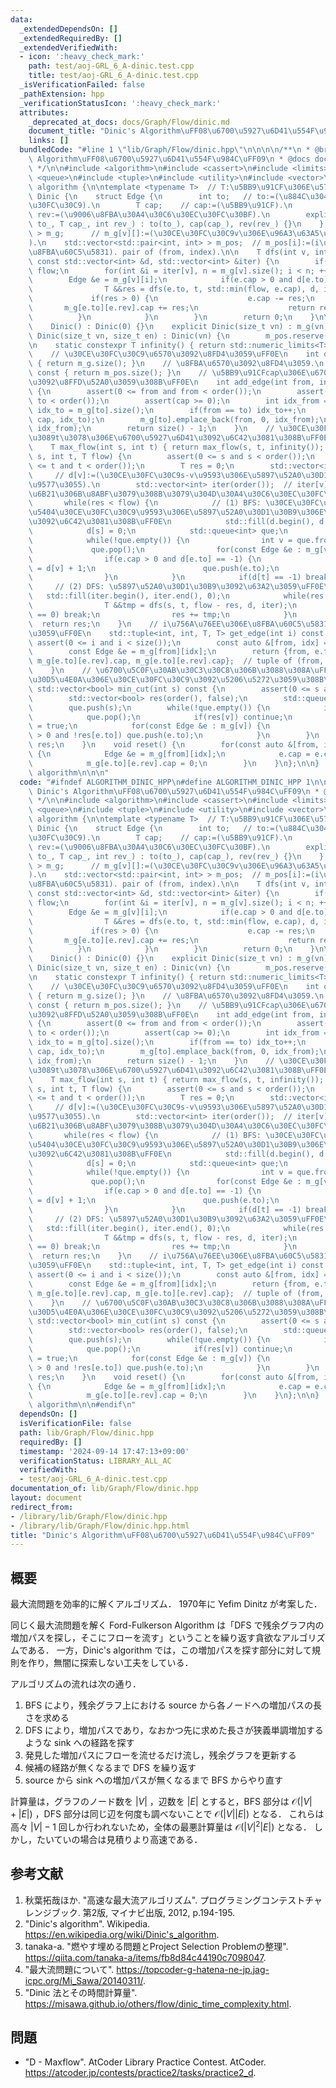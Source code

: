 ```yaml
---
data:
  _extendedDependsOn: []
  _extendedRequiredBy: []
  _extendedVerifiedWith:
  - icon: ':heavy_check_mark:'
    path: test/aoj-GRL_6_A-dinic.test.cpp
    title: test/aoj-GRL_6_A-dinic.test.cpp
  _isVerificationFailed: false
  _pathExtension: hpp
  _verificationStatusIcon: ':heavy_check_mark:'
  attributes:
    _deprecated_at_docs: docs/Graph/Flow/dinic.md
    document_title: "Dinic's Algorithm\uFF08\u6700\u5927\u6D41\u554F\u984C\uFF09"
    links: []
  bundledCode: "#line 1 \"lib/Graph/Flow/dinic.hpp\"\n\n\n\n/**\n * @brief Dinic's\
    \ Algorithm\uFF08\u6700\u5927\u6D41\u554F\u984C\uFF09\n * @docs docs/Graph/Flow/dinic.md\n\
    \ */\n\n#include <algorithm>\n#include <cassert>\n#include <limits>\n#include\
    \ <queue>\n#include <tuple>\n#include <utility>\n#include <vector>\n\nnamespace\
    \ algorithm {\n\ntemplate <typename T>  // T:\u5BB9\u91CF\u306E\u578B.\nclass\
    \ Dinic {\n    struct Edge {\n        int to;   // to:=(\u884C\u304D\u5148\u30CE\
    \u30FC\u30C9).\n        T cap;    // cap:=(\u5BB9\u91CF).\n        int rev;  //\
    \ rev:=(\u9006\u8FBA\u30A4\u30C6\u30EC\u30FC\u30BF).\n        explicit Edge(int\
    \ to_, T cap_, int rev_) : to(to_), cap(cap_), rev(rev_) {}\n    };\n\n    std::vector<std::vector<Edge>\
    \ > m_g;      // m_g[v][]:=(\u30CE\u30FC\u30C9v\u306E\u96A3\u63A5\u30EA\u30B9\u30C8\
    ).\n    std::vector<std::pair<int, int> > m_pos;  // m_pos[i]:=(i\u756A\u76EE\u306E\
    \u8FBA\u60C5\u5831). pair of (from, index).\n\n    T dfs(int v, int t, T flow,\
    \ const std::vector<int> &d, std::vector<int> &iter) {\n        if(v == t) return\
    \ flow;\n        for(int &i = iter[v], n = m_g[v].size(); i < n; ++i) {\n    \
    \        Edge &e = m_g[v][i];\n            if(e.cap > 0 and d[e.to] > d[v]) {\n\
    \                T &&res = dfs(e.to, t, std::min(flow, e.cap), d, iter);\n   \
    \             if(res > 0) {\n                    e.cap -= res;\n             \
    \       m_g[e.to][e.rev].cap += res;\n                    return res;\n      \
    \          }\n            }\n        }\n        return 0;\n    }\n\npublic:\n\
    \    Dinic() : Dinic(0) {}\n    explicit Dinic(size_t vn) : m_g(vn) {}\n    explicit\
    \ Dinic(size_t vn, size_t en) : Dinic(vn) {\n        m_pos.reserve(en);\n    }\n\
    \n    static constexpr T infinity() { return std::numeric_limits<T>::max(); }\n\
    \    // \u30CE\u30FC\u30C9\u6570\u3092\u8FD4\u3059\uFF0E\n    int order() const\
    \ { return m_g.size(); }\n    // \u8FBA\u6570\u3092\u8FD4\u3059.\n    int size()\
    \ const { return m_pos.size(); }\n    // \u5BB9\u91CFcap\u306E\u6709\u5411\u8FBA\
    \u3092\u8FFD\u52A0\u3059\u308B\uFF0E\n    int add_edge(int from, int to, T cap)\
    \ {\n        assert(0 <= from and from < order());\n        assert(0 <= to and\
    \ to < order());\n        assert(cap >= 0);\n        int idx_from = m_g[from].size(),\
    \ idx_to = m_g[to].size();\n        if(from == to) idx_to++;\n        m_g[from].emplace_back(to,\
    \ cap, idx_to);\n        m_g[to].emplace_back(from, 0, idx_from);\n        m_pos.emplace_back(from,\
    \ idx_from);\n        return size() - 1;\n    }\n    // \u30CE\u30FC\u30C9s\u304B\
    \u3089t\u3078\u306E\u6700\u5927\u6D41\u3092\u6C42\u3081\u308B\uFF0EO((|V|^2)*|E|).\n\
    \    T max_flow(int s, int t) { return max_flow(s, t, infinity()); }\n    T max_flow(int\
    \ s, int t, T flow) {\n        assert(0 <= s and s < order());\n        assert(0\
    \ <= t and t < order());\n        T res = 0;\n        std::vector<int> d(order());\
    \     // d[v]:=(\u30CE\u30FC\u30C9s-v\u9593\u306E\u5897\u52A0\u30D1\u30B9\u306E\
    \u9577\u3055).\n        std::vector<int> iter(order());  // iter[v]:=(m_g[v][]\u306E\
    \u6B21\u306B\u8ABF\u3079\u308B\u3079\u304D\u30A4\u30C6\u30EC\u30FC\u30BF).\n \
    \       while(res < flow) {\n            // (1) BFS: \u30CE\u30FC\u30C9s\u3068\
    \u5404\u30CE\u30FC\u30C9\u9593\u306E\u5897\u52A0\u30D1\u30B9\u306E\u9577\u3055\
    \u3092\u6C42\u3081\u308B\uFF0E\n            std::fill(d.begin(), d.end(), -1);\n\
    \            d[s] = 0;\n            std::queue<int> que;\n            que.push(s);\n\
    \            while(!que.empty()) {\n                int v = que.front();\n   \
    \             que.pop();\n                for(const Edge &e : m_g[v]) {\n    \
    \                if(e.cap > 0 and d[e.to] == -1) {\n                        d[e.to]\
    \ = d[v] + 1;\n                        que.push(e.to);\n                    }\n\
    \                }\n            }\n            if(d[t] == -1) break;\n       \
    \     // (2) DFS: \u5897\u52A0\u30D1\u30B9\u3092\u63A2\u3059\uFF0E\n         \
    \   std::fill(iter.begin(), iter.end(), 0);\n            while(res < flow) {\n\
    \                T &&tmp = dfs(s, t, flow - res, d, iter);\n                if(tmp\
    \ == 0) break;\n                res += tmp;\n            }\n        }\n      \
    \  return res;\n    }\n    // i\u756A\u76EE\u306E\u8FBA\u60C5\u5831\u3092\u8FD4\
    \u3059\uFF0E\n    std::tuple<int, int, T, T> get_edge(int i) const {\n       \
    \ assert(0 <= i and i < size());\n        const auto &[from, idx] = m_pos[i];\n\
    \        const Edge &e = m_g[from][idx];\n        return {from, e.to, e.cap +\
    \ m_g[e.to][e.rev].cap, m_g[e.to][e.rev].cap};  // tuple of (from, to, cap, flow).\n\
    \    }\n    // \u6700\u5C0F\u30AB\u30C3\u30C8\u306B\u3088\u308A\uFF0C\u30B0\u30E9\
    \u30D5\u4E0A\u306E\u30CE\u30FC\u30C9\u3092\u5206\u5272\u3059\u308B\uFF0E\n   \
    \ std::vector<bool> min_cut(int s) const {\n        assert(0 <= s and s < order());\n\
    \        std::vector<bool> res(order(), false);\n        std::queue<int> que;\n\
    \        que.push(s);\n        while(!que.empty()) {\n            int v = que.front();\n\
    \            que.pop();\n            if(res[v]) continue;\n            res[v]\
    \ = true;\n            for(const Edge &e : m_g[v]) {\n                if(e.cap\
    \ > 0 and !res[e.to]) que.push(e.to);\n            }\n        }\n        return\
    \ res;\n    }\n    void reset() {\n        for(const auto &[from, idx] : m_pos)\
    \ {\n            Edge &e = m_g[from][idx];\n            e.cap = e.cap + m_g[e.to][e.rev].cap;\n\
    \            m_g[e.to][e.rev].cap = 0;\n        }\n    }\n};\n\n}  // namespace\
    \ algorithm\n\n\n"
  code: "#ifndef ALGORITHM_DINIC_HPP\n#define ALGORITHM_DINIC_HPP 1\n\n/**\n * @brief\
    \ Dinic's Algorithm\uFF08\u6700\u5927\u6D41\u554F\u984C\uFF09\n * @docs docs/Graph/Flow/dinic.md\n\
    \ */\n\n#include <algorithm>\n#include <cassert>\n#include <limits>\n#include\
    \ <queue>\n#include <tuple>\n#include <utility>\n#include <vector>\n\nnamespace\
    \ algorithm {\n\ntemplate <typename T>  // T:\u5BB9\u91CF\u306E\u578B.\nclass\
    \ Dinic {\n    struct Edge {\n        int to;   // to:=(\u884C\u304D\u5148\u30CE\
    \u30FC\u30C9).\n        T cap;    // cap:=(\u5BB9\u91CF).\n        int rev;  //\
    \ rev:=(\u9006\u8FBA\u30A4\u30C6\u30EC\u30FC\u30BF).\n        explicit Edge(int\
    \ to_, T cap_, int rev_) : to(to_), cap(cap_), rev(rev_) {}\n    };\n\n    std::vector<std::vector<Edge>\
    \ > m_g;      // m_g[v][]:=(\u30CE\u30FC\u30C9v\u306E\u96A3\u63A5\u30EA\u30B9\u30C8\
    ).\n    std::vector<std::pair<int, int> > m_pos;  // m_pos[i]:=(i\u756A\u76EE\u306E\
    \u8FBA\u60C5\u5831). pair of (from, index).\n\n    T dfs(int v, int t, T flow,\
    \ const std::vector<int> &d, std::vector<int> &iter) {\n        if(v == t) return\
    \ flow;\n        for(int &i = iter[v], n = m_g[v].size(); i < n; ++i) {\n    \
    \        Edge &e = m_g[v][i];\n            if(e.cap > 0 and d[e.to] > d[v]) {\n\
    \                T &&res = dfs(e.to, t, std::min(flow, e.cap), d, iter);\n   \
    \             if(res > 0) {\n                    e.cap -= res;\n             \
    \       m_g[e.to][e.rev].cap += res;\n                    return res;\n      \
    \          }\n            }\n        }\n        return 0;\n    }\n\npublic:\n\
    \    Dinic() : Dinic(0) {}\n    explicit Dinic(size_t vn) : m_g(vn) {}\n    explicit\
    \ Dinic(size_t vn, size_t en) : Dinic(vn) {\n        m_pos.reserve(en);\n    }\n\
    \n    static constexpr T infinity() { return std::numeric_limits<T>::max(); }\n\
    \    // \u30CE\u30FC\u30C9\u6570\u3092\u8FD4\u3059\uFF0E\n    int order() const\
    \ { return m_g.size(); }\n    // \u8FBA\u6570\u3092\u8FD4\u3059.\n    int size()\
    \ const { return m_pos.size(); }\n    // \u5BB9\u91CFcap\u306E\u6709\u5411\u8FBA\
    \u3092\u8FFD\u52A0\u3059\u308B\uFF0E\n    int add_edge(int from, int to, T cap)\
    \ {\n        assert(0 <= from and from < order());\n        assert(0 <= to and\
    \ to < order());\n        assert(cap >= 0);\n        int idx_from = m_g[from].size(),\
    \ idx_to = m_g[to].size();\n        if(from == to) idx_to++;\n        m_g[from].emplace_back(to,\
    \ cap, idx_to);\n        m_g[to].emplace_back(from, 0, idx_from);\n        m_pos.emplace_back(from,\
    \ idx_from);\n        return size() - 1;\n    }\n    // \u30CE\u30FC\u30C9s\u304B\
    \u3089t\u3078\u306E\u6700\u5927\u6D41\u3092\u6C42\u3081\u308B\uFF0EO((|V|^2)*|E|).\n\
    \    T max_flow(int s, int t) { return max_flow(s, t, infinity()); }\n    T max_flow(int\
    \ s, int t, T flow) {\n        assert(0 <= s and s < order());\n        assert(0\
    \ <= t and t < order());\n        T res = 0;\n        std::vector<int> d(order());\
    \     // d[v]:=(\u30CE\u30FC\u30C9s-v\u9593\u306E\u5897\u52A0\u30D1\u30B9\u306E\
    \u9577\u3055).\n        std::vector<int> iter(order());  // iter[v]:=(m_g[v][]\u306E\
    \u6B21\u306B\u8ABF\u3079\u308B\u3079\u304D\u30A4\u30C6\u30EC\u30FC\u30BF).\n \
    \       while(res < flow) {\n            // (1) BFS: \u30CE\u30FC\u30C9s\u3068\
    \u5404\u30CE\u30FC\u30C9\u9593\u306E\u5897\u52A0\u30D1\u30B9\u306E\u9577\u3055\
    \u3092\u6C42\u3081\u308B\uFF0E\n            std::fill(d.begin(), d.end(), -1);\n\
    \            d[s] = 0;\n            std::queue<int> que;\n            que.push(s);\n\
    \            while(!que.empty()) {\n                int v = que.front();\n   \
    \             que.pop();\n                for(const Edge &e : m_g[v]) {\n    \
    \                if(e.cap > 0 and d[e.to] == -1) {\n                        d[e.to]\
    \ = d[v] + 1;\n                        que.push(e.to);\n                    }\n\
    \                }\n            }\n            if(d[t] == -1) break;\n       \
    \     // (2) DFS: \u5897\u52A0\u30D1\u30B9\u3092\u63A2\u3059\uFF0E\n         \
    \   std::fill(iter.begin(), iter.end(), 0);\n            while(res < flow) {\n\
    \                T &&tmp = dfs(s, t, flow - res, d, iter);\n                if(tmp\
    \ == 0) break;\n                res += tmp;\n            }\n        }\n      \
    \  return res;\n    }\n    // i\u756A\u76EE\u306E\u8FBA\u60C5\u5831\u3092\u8FD4\
    \u3059\uFF0E\n    std::tuple<int, int, T, T> get_edge(int i) const {\n       \
    \ assert(0 <= i and i < size());\n        const auto &[from, idx] = m_pos[i];\n\
    \        const Edge &e = m_g[from][idx];\n        return {from, e.to, e.cap +\
    \ m_g[e.to][e.rev].cap, m_g[e.to][e.rev].cap};  // tuple of (from, to, cap, flow).\n\
    \    }\n    // \u6700\u5C0F\u30AB\u30C3\u30C8\u306B\u3088\u308A\uFF0C\u30B0\u30E9\
    \u30D5\u4E0A\u306E\u30CE\u30FC\u30C9\u3092\u5206\u5272\u3059\u308B\uFF0E\n   \
    \ std::vector<bool> min_cut(int s) const {\n        assert(0 <= s and s < order());\n\
    \        std::vector<bool> res(order(), false);\n        std::queue<int> que;\n\
    \        que.push(s);\n        while(!que.empty()) {\n            int v = que.front();\n\
    \            que.pop();\n            if(res[v]) continue;\n            res[v]\
    \ = true;\n            for(const Edge &e : m_g[v]) {\n                if(e.cap\
    \ > 0 and !res[e.to]) que.push(e.to);\n            }\n        }\n        return\
    \ res;\n    }\n    void reset() {\n        for(const auto &[from, idx] : m_pos)\
    \ {\n            Edge &e = m_g[from][idx];\n            e.cap = e.cap + m_g[e.to][e.rev].cap;\n\
    \            m_g[e.to][e.rev].cap = 0;\n        }\n    }\n};\n\n}  // namespace\
    \ algorithm\n\n#endif\n"
  dependsOn: []
  isVerificationFile: false
  path: lib/Graph/Flow/dinic.hpp
  requiredBy: []
  timestamp: '2024-09-14 17:47:13+09:00'
  verificationStatus: LIBRARY_ALL_AC
  verifiedWith:
  - test/aoj-GRL_6_A-dinic.test.cpp
documentation_of: lib/Graph/Flow/dinic.hpp
layout: document
redirect_from:
- /library/lib/Graph/Flow/dinic.hpp
- /library/lib/Graph/Flow/dinic.hpp.html
title: "Dinic's Algorithm\uFF08\u6700\u5927\u6D41\u554F\u984C\uFF09"
---
```

## 概要

最大流問題を効率的に解くアルゴリズム．
1970年に Yefim Dinitz が考案した．

同じく最大流問題を解く Ford-Fulkerson Algorithm は「DFS で残余グラフ内の増加パスを探し，そこにフローを流す」ということを繰り返す貪欲なアルゴリズムである．
一方，Dinic's algorithm では，この増加パスを探す部分に対して規則を作り，無闇に探索しない工夫をしている．

アルゴリズムの流れは次の通り．

1. BFS により，残余グラフ上における source から各ノードへの増加パスの長さを求める
1. DFS により，増加パスであり，なおかつ先に求めた長さが狭義単調増加するような sink への経路を探す
1. 発見した増加パスにフローを流せるだけ流し，残余グラフを更新する
1. 候補の経路が無くなるまで DFS を繰り返す
1. source から sink への増加パスが無くなるまで BFS からやり直す

計算量は，グラフのノード数を $\lvert V \rvert$ ，辺数を $\lvert E \rvert$ とすると，BFS 部分は $\mathcal{O}(\lvert V \rvert + \lvert E \rvert)$ ，DFS 部分は同じ辺を何度も調べないことで $\mathcal{O}(\lvert V \rvert \lvert E \rvert)$ となる．
これらは高々 $\lvert V \rvert - 1$ 回しか行われないため，全体の最悪計算量は $\mathcal{O}(\lvert V \rvert ^2 \lvert E \rvert)$ となる．
しかし，たいていの場合は見積りより高速である．


## 参考文献

1. 秋葉拓哉ほか. "高速な最大流アルゴリズム". プログラミングコンテストチャレンジブック. 第2版, マイナビ出版, 2012, p.194-195.
1. "Dinic's algorithm". Wikipedia. <https://en.wikipedia.org/wiki/Dinic's_algorithm>.
1. tanaka-a. "燃やす埋める問題とProject Selection Problemの整理". <https://qiita.com/tanaka-a/items/fb8d84c44190c7098047>.
1. "最大流問題について". <https://topcoder-g-hatena-ne-jp.jag-icpc.org/Mi_Sawa/20140311/>.
1. "Dinic 法とその時間計算量". <https://misawa.github.io/others/flow/dinic_time_complexity.html>.


## 問題

- "D - Maxflow". AtCoder Library Practice Contest. AtCoder. <https://atcoder.jp/contests/practice2/tasks/practice2_d>.
